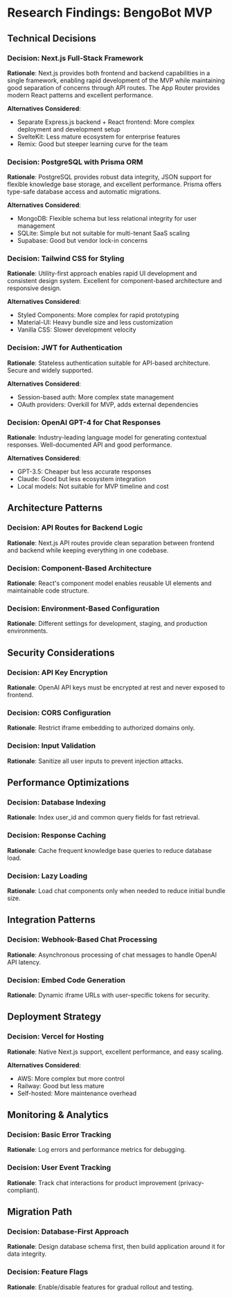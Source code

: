 # Research Findings: BengoBot MVP

## Technical Decisions

### Decision: Next.js Full-Stack Framework
**Rationale**: Next.js provides both frontend and backend capabilities in a single framework, enabling rapid development of the MVP while maintaining good separation of concerns through API routes. The App Router provides modern React patterns and excellent performance.

**Alternatives Considered**:
- Separate Express.js backend + React frontend: More complex deployment and development setup
- SvelteKit: Less mature ecosystem for enterprise features
- Remix: Good but steeper learning curve for the team

### Decision: PostgreSQL with Prisma ORM
**Rationale**: PostgreSQL provides robust data integrity, JSON support for flexible knowledge base storage, and excellent performance. Prisma offers type-safe database access and automatic migrations.

**Alternatives Considered**:
- MongoDB: Flexible schema but less relational integrity for user management
- SQLite: Simple but not suitable for multi-tenant SaaS scaling
- Supabase: Good but vendor lock-in concerns

### Decision: Tailwind CSS for Styling
**Rationale**: Utility-first approach enables rapid UI development and consistent design system. Excellent for component-based architecture and responsive design.

**Alternatives Considered**:
- Styled Components: More complex for rapid prototyping
- Material-UI: Heavy bundle size and less customization
- Vanilla CSS: Slower development velocity

### Decision: JWT for Authentication
**Rationale**: Stateless authentication suitable for API-based architecture. Secure and widely supported.

**Alternatives Considered**:
- Session-based auth: More complex state management
- OAuth providers: Overkill for MVP, adds external dependencies

### Decision: OpenAI GPT-4 for Chat Responses
**Rationale**: Industry-leading language model for generating contextual responses. Well-documented API and good performance.

**Alternatives Considered**:
- GPT-3.5: Cheaper but less accurate responses
- Claude: Good but less ecosystem integration
- Local models: Not suitable for MVP timeline and cost

## Architecture Patterns

### Decision: API Routes for Backend Logic
**Rationale**: Next.js API routes provide clean separation between frontend and backend while keeping everything in one codebase.

### Decision: Component-Based Architecture
**Rationale**: React's component model enables reusable UI elements and maintainable code structure.

### Decision: Environment-Based Configuration
**Rationale**: Different settings for development, staging, and production environments.

## Security Considerations

### Decision: API Key Encryption
**Rationale**: OpenAI API keys must be encrypted at rest and never exposed to frontend.

### Decision: CORS Configuration
**Rationale**: Restrict iframe embedding to authorized domains only.

### Decision: Input Validation
**Rationale**: Sanitize all user inputs to prevent injection attacks.

## Performance Optimizations

### Decision: Database Indexing
**Rationale**: Index user_id and common query fields for fast retrieval.

### Decision: Response Caching
**Rationale**: Cache frequent knowledge base queries to reduce database load.

### Decision: Lazy Loading
**Rationale**: Load chat components only when needed to reduce initial bundle size.

## Integration Patterns

### Decision: Webhook-Based Chat Processing
**Rationale**: Asynchronous processing of chat messages to handle OpenAI API latency.

### Decision: Embed Code Generation
**Rationale**: Dynamic iframe URLs with user-specific tokens for security.

## Deployment Strategy

### Decision: Vercel for Hosting
**Rationale**: Native Next.js support, excellent performance, and easy scaling.

**Alternatives Considered**:
- AWS: More complex but more control
- Railway: Good but less mature
- Self-hosted: More maintenance overhead

## Monitoring & Analytics

### Decision: Basic Error Tracking
**Rationale**: Log errors and performance metrics for debugging.

### Decision: User Event Tracking
**Rationale**: Track chat interactions for product improvement (privacy-compliant).

## Migration Path

### Decision: Database-First Approach
**Rationale**: Design database schema first, then build application around it for data integrity.

### Decision: Feature Flags
**Rationale**: Enable/disable features for gradual rollout and testing.